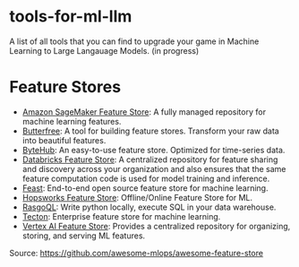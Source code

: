# tools-for-ml-llm
A list of all tools that you can find to upgrade your game in Machine Learning to Large Langauage Models. (in progress)

# Feature Stores

 * [Amazon SageMaker Feature Store](https://aws.amazon.com/sagemaker/feature-store/): A fully managed repository for machine learning features.
 * [Butterfree](https://github.com/quintoandar/butterfree): A tool for building feature stores. Transform your raw data into beautiful features.
 * [ByteHub](https://github.com/bytehub-ai/bytehub): An easy-to-use feature store. Optimized for time-series data.
 * [Databricks Feature Store](https://docs.gcp.databricks.com/applications/machine-learning/feature-store/index.html): A centralized repository for feature sharing and discovery across your organization and also ensures that the same feature computation code is used for model training and inference.
 * [Feast](https://feast.dev/): End-to-end open source feature store for machine learning.
 * [Hopsworks Feature Store](https://github.com/logicalclocks/hopsworks): Offline/Online Feature Store for ML.
 * [RasgoQL](https://github.com/rasgointelligence/RasgoQL): Write python locally, execute SQL in your data warehouse.
 * [Tecton](https://www.tecton.ai/): Enterprise feature store for machine learning.
 * [Vertex AI Feature Store](https://cloud.google.com/vertex-ai/docs/featurestore): Provides a centralized repository for organizing, storing, and serving ML features.

Source: https://github.com/awesome-mlops/awesome-feature-store
